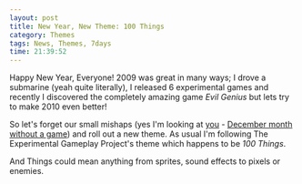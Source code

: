 ```yaml
---
layout: post
title: New Year, New Theme: 100 Things
category: Themes
tags: News, Themes, 7days
time: 21:39:52
---
```

Happy New Year, Everyone! 2009 was great in many ways; I drove a submarine (yeah quite literally), I released 6 experimental games and recently I discovered the completely amazing game *Evil Genius* but lets try to make 2010 even better! 

So let's forget our small mishaps (yes I'm looking at [you](/blog/2009/12/04/december_theme_new_world_order) - [December month without a game](/blog/2009/12)) and roll out a new theme. As usual I'm following The Experimental Gameplay Project's theme which happens to be *100 Things*.

And Things could mean anything from sprites, sound effects to pixels or enemies.

